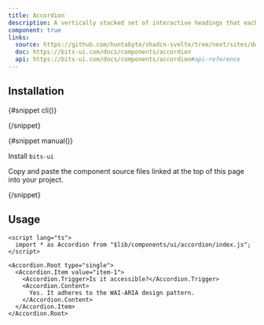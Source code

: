 ```yaml
---
title: Accordion
description: A vertically stacked set of interactive headings that each reveal a section of content.
component: true
links:
  source: https://github.com/huntabyte/shadcn-svelte/tree/next/sites/docs/src/lib/registry/ui/accordion
  doc: https://bits-ui.com/docs/components/accordion
  api: https://bits-ui.com/docs/components/accordion#api-reference
---
```


<script>
	import ComponentPreview from "$lib/components/component-preview.svelte";
	import PMAddComp from "$lib/components/pm-add-comp.svelte";
	import PMInstall from "$lib/components/pm-install.svelte";
	import Steps from "$lib/components/steps.svelte";
	import InstallTabs from "$lib/components/install-tabs.svelte";
	import Step from "$lib/components/step.svelte";

</script>

<ComponentPreview name="accordion-demo" class="[&_.preview>[data-orientation=vertical]]:sm:max-w-[80%] **:[.preview]:min-h-[400px]" description="An accordion with three items" align="start">

<div></div>

</ComponentPreview>

## Installation

<InstallTabs>

{#snippet cli()}

<PMAddComp name="accordion" />

{/snippet}

{#snippet manual()}

<Steps>

<Step>

Install `bits-ui`

</Step>

<PMInstall command="bits-ui" />

<Step>

Copy and paste the component source files linked at the top of this page into your project.

</Step>

</Steps>

{/snippet}

</InstallTabs>

## Usage

```svelte
<script lang="ts">
  import * as Accordion from "$lib/components/ui/accordion/index.js";
</script>

<Accordion.Root type="single">
  <Accordion.Item value="item-1">
    <Accordion.Trigger>Is it accessible?</Accordion.Trigger>
    <Accordion.Content>
      Yes. It adheres to the WAI-ARIA design pattern.
    </Accordion.Content>
  </Accordion.Item>
</Accordion.Root>
```
